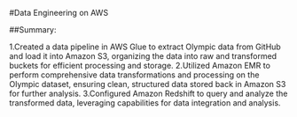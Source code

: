 #Data Engineering on AWS

##Summary:

1.Created a data pipeline in AWS Glue to extract Olympic data from GitHub and load it into Amazon S3, organizing the data into raw and transformed
buckets for efficient processing and storage.
2.Utilized Amazon EMR to perform comprehensive data transformations and processing on the Olympic dataset, ensuring clean, structured data stored
back in Amazon S3 for further analysis.
3.Configured Amazon Redshift to query and analyze the transformed data, leveraging capabilities for data integration and analysis.
